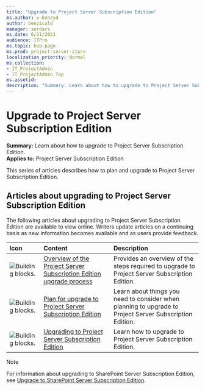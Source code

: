 ```yaml
---
title: "Upgrade to Project Server Subscription Edition"
ms.author: v-benzyd
author: benzicald
manager: serdars
ms.date: 6/21/2021
audience: ITPro
ms.topic: hub-page
ms.prod: project-server-itpro
localization_priority: Normal
ms.collection:
- IT_ProjectAdmin
- IT_ProjectAdmin_Top
ms.assetid: 
description: "Summary: Learn about how to upgrade to Project Server Subscription Edition."
---
```


# Upgrade to Project Server Subscription Edition

 **Summary:** Learn about how to upgrade to Project Server Subscription Edition.<br/>
**Applies to:** Project Server Subscription Edition
  
This series of articles describes how to plan and upgrade to Project Server Subscription Edition.

## Articles about upgrading to Project Server Subscription Edition

The following articles about upgrading to Project Server Subscription Edition are available to view online. Writers update articles on a continuing basis as new information becomes available and as users provide feedback.
  
|**Icon**|**Content**|**Description**|
|:-----|:-----|:-----|
|![Building blocks.](images/mod_icon_buildingblock_M.png)|[Overview of the Project Server Subscription Edition upgrade process](overview-project-server-subscription-edition-upgrade-process.md) <br/> |Provides an overview of the steps required to upgrade to Project Server Subscription Edition.  <br/> |
|![Building blocks.](images/mod_icon_buildingblock_M.png)|[Plan for upgrade to Project Server Subscription Edition](plan-upgrade-project-server-subscription-edition.md) <br/> |Learn about things you need to consider when planning to upgrade to Project Server Subscription Edition.  <br/> |
|![Building blocks.](images/mod_icon_buildingblock_M.png)|[Upgrading to Project Server Subscription Edition](how-to-upgrade-project-server-subscription-edition.md) <br/> |Learn how to upgrade to Project Server Subscription Edition.  <br/> |

> [!NOTE]
> For information about upgrading to SharePoint Server Subscription Edition, see [Upgrade to SharePoint Server Subscription Edition](/sharepoint/upgrade-and-update/upgrade-to-sharepoint-server-subscription-edition).
